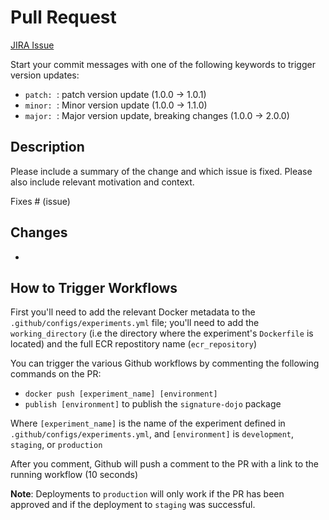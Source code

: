 # Pull Request


[JIRA Issue](put-jira-url-here)

Start your commit messages with one of the following keywords to trigger version updates:
- `patch: `: patch version update (1.0.0 -> 1.0.1)
- `minor: `: Minor version update (1.0.0 -> 1.1.0)
- `major: `: Major version update, breaking changes (1.0.0 -> 2.0.0)

## Description
Please include a summary of the change and which issue is fixed. Please also include relevant motivation and context.

Fixes # (issue)

## Changes
- 

## How to Trigger Workflows
First you'll need to add the relevant Docker metadata to the `.github/configs/experiments.yml` file; you'll need to add the `working_directory` (i.e the directory where the experiment's `Dockerfile` is located) and the full ECR repostitory name (`ecr_repository`)

You can trigger the various Github workflows by commenting the following commands on the PR:
- `docker push [experiment_name] [environment]`
- `publish [environment]` to publish the `signature-dojo` package


Where `[experiment_name]` is the name of the experiment defined in `.github/configs/experiments.yml`, and `[environment]` is `development`, `staging`, or `production`

After you comment, Github will push a comment to the PR with a link to the running workflow (10 seconds)

**Note**: Deployments to `production` will only work if the PR has been approved and if the deployment to `staging` was successful.


